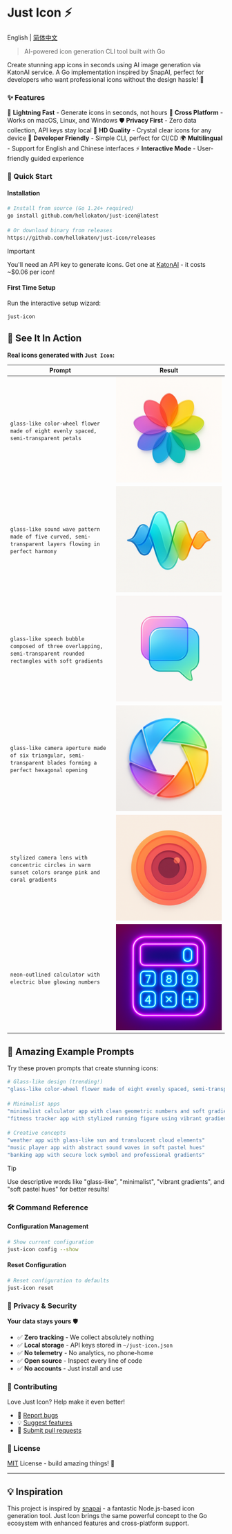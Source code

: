 # Just Icon ⚡

English | [简体中文](README_zh.md)

> AI-powered icon generation CLI tool built with Go

Create stunning app icons in seconds using AI image generation via KatonAI service. A Go implementation inspired by SnapAI, perfect for developers who want professional icons without the design hassle! 🎨

### ✨ Features

🚀 **Lightning Fast** - Generate icons in seconds, not hours
🎯 **Cross Platform** - Works on macOS, Linux, and Windows
🛡️ **Privacy First** - Zero data collection, API keys stay local
💎 **HD Quality** - Crystal clear icons for any device
🔧 **Developer Friendly** - Simple CLI, perfect for CI/CD
🌍 **Multilingual** - Support for English and Chinese interfaces
⚡ **Interactive Mode** - User-friendly guided experience

### 🚀 Quick Start

#### Installation

```bash
# Install from source (Go 1.24+ required)
go install github.com/hellokaton/just-icon@latest

# Or download binary from releases
https://github.com/hellokaton/just-icon/releases
```

> [!IMPORTANT]
> You'll need an API key to generate icons. Get one at [KatonAI](https://api.katonai.dev) - it costs ~$0.06 per icon!

#### First Time Setup

Run the interactive setup wizard:

```bash
just-icon
```

## 🎨 See It In Action

**Real icons generated with `Just Icon`:**

| Prompt                                                                                                            | Result                                                       |
| ----------------------------------------------------------------------------------------------------------------- | ------------------------------------------------------------ |
| `glass-like color-wheel flower made of eight evenly spaced, semi-transparent petals`                              | ![Flower Icon](test-icons/icon-1750560657796.png)            |
| `glass-like sound wave pattern made of five curved, semi-transparent layers flowing in perfect harmony`           | ![Sound Wave Icon](test-icons/icon-sound-wave.png)           |
| `glass-like speech bubble composed of three overlapping, semi-transparent rounded rectangles with soft gradients` | ![Messaging Icon](test-icons/icon-messaging.png)             |
| `glass-like camera aperture made of six triangular, semi-transparent blades forming a perfect hexagonal opening`  | ![Camera Glass Icon](test-icons/icon-camera-glass.png)       |
| `stylized camera lens with concentric circles in warm sunset colors orange pink and coral gradients`              | ![Camera Retro Icon](test-icons/icon-lens-retro.png)         |
| `neon-outlined calculator with electric blue glowing numbers`                                                     | ![Neon Calculator Icon](test-icons/icon-calculator-neon.png) |

## 🎨 Amazing Example Prompts

Try these proven prompts that create stunning icons:

```bash
# Glass-like design (trending!)
"glass-like color-wheel flower made of eight evenly spaced, semi-transparent petals forming a perfect circle"

# Minimalist apps
"minimalist calculator app with clean geometric numbers and soft gradients"
"fitness tracker app with stylized running figure using vibrant gradient colors"

# Creative concepts
"weather app with glass-like sun and translucent cloud elements"
"music player app with abstract sound waves in soft pastel hues"
"banking app with secure lock symbol and professional gradients"
```

> [!TIP]
> Use descriptive words like "glass-like", "minimalist", "vibrant gradients", and "soft pastel hues" for better results!

### 🛠️ Command Reference

#### Configuration Management

```bash
# Show current configuration
just-icon config --show
```

#### Reset Configuration

```bash
# Reset configuration to defaults
just-icon reset
```

### 🔐 Privacy & Security

**Your data stays yours** 🛡️

- ✅ **Zero tracking** - We collect absolutely nothing
- ✅ **Local storage** - API keys stored in `~/just-icon.json`
- ✅ **No telemetry** - No analytics, no phone-home
- ✅ **Open source** - Inspect every line of code
- ✅ **No accounts** - Just install and use

### 🤝 Contributing

Love Just Icon? Help make it even better!

- 🐛 [Report bugs](https://github.com/hellokaton/just-icon/issues)
- 💡 [Suggest features](https://github.com/hellokaton/just-icon/issues)
- 🔧 [Submit pull requests](https://github.com/hellokaton/just-icon/pulls)

### 📄 License

[MIT](LINESE) License - build amazing things! 🎉

---

## 💡 Inspiration

This project is inspired by [snapai](https://github.com/betomoedano/snapai) - a fantastic Node.js-based icon generation tool. Just Icon brings the same powerful concept to the Go ecosystem with enhanced features and cross-platform support.
